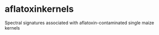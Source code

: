 # aflatoxinkernels
 Spectral signatures associated with aflatoxin-contaminated single maize kernels

